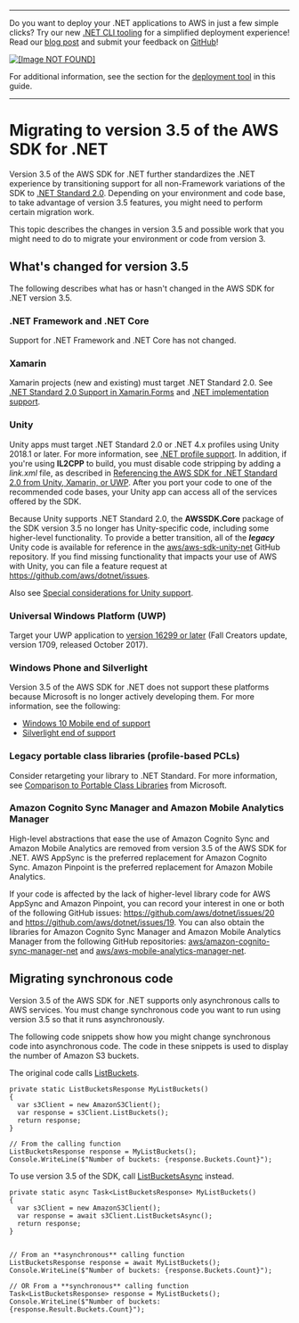 --------

Do you want to deploy your \.NET applications to AWS in just a few simple clicks? Try our new [\.NET CLI tooling](https://www.nuget.org/packages/AWS.Deploy.CLI/) for a simplified deployment experience\! Read our [blog post](https://aws.amazon.com/blogs/developer/reimagining-the-aws-net-deployment-experience/) and submit your feedback on [GitHub](https://github.com/aws/aws-dotnet-deploy)\!

 [ ![\[Image NOT FOUND\]](http://docs.aws.amazon.com/sdk-for-net/v3/developer-guide/images/BannerButton.png) ](https://github.com/aws/aws-dotnet-deploy/)

For additional information, see the section for the [deployment tool](https://docs.aws.amazon.com/sdk-for-net/v3/developer-guide/deployment-tool.html) in this guide\.

--------

# Migrating to version 3\.5 of the AWS SDK for \.NET<a name="net-dg-v35"></a>

Version 3\.5 of the AWS SDK for \.NET further standardizes the \.NET experience by transitioning support for all non\-Framework variations of the SDK to [\.NET Standard 2\.0](https://docs.microsoft.com/en-us/dotnet/standard/net-standard)\. Depending on your environment and code base, to take advantage of version 3\.5 features, you might need to perform certain migration work\.

This topic describes the changes in version 3\.5 and possible work that you might need to do to migrate your environment or code from version 3\.

## What's changed for version 3\.5<a name="net-dg-v35-changes"></a>

The following describes what has or hasn't changed in the AWS SDK for \.NET version 3\.5\.

### \.NET Framework and \.NET Core<a name="net-dg-v35-changes-dotnet"></a>

Support for \.NET Framework and \.NET Core has not changed\.

### Xamarin<a name="net-dg-v35-changes-xamarin"></a>

Xamarin projects \(new and existing\) must target \.NET Standard 2\.0\. See [\.NET Standard 2\.0 Support in Xamarin\.Forms](https://docs.microsoft.com/en-us/xamarin/xamarin-forms/internals/net-standard) and [\.NET implementation support](https://docs.microsoft.com/en-us/dotnet/standard/net-standard#net-implementation-support)\.

### Unity<a name="net-dg-v35-changes-unity"></a>

Unity apps must target \.NET Standard 2\.0 or \.NET 4\.x profiles using Unity 2018\.1 or later\. For more information, see [\.NET profile support](https://docs.unity3d.com/2020.1/Documentation/Manual/dotnetProfileSupport.html)\. In addition, if you're using **IL2CPP** to build, you must disable code stripping by adding a *link\.xml* file, as described in [Referencing the AWS SDK for \.NET Standard 2\.0 from Unity, Xamarin, or UWP](http://aws.amazon.com/blogs/developer/referencing-the-aws-sdk-for-net-standard-2-0-from-unity-xamarin-or-uwp)\. After you port your code to one of the recommended code bases, your Unity app can access all of the services offered by the SDK\.

Because Unity supports \.NET Standard 2\.0, the **AWSSDK\.Core** package of the SDK version 3\.5 no longer has Unity\-specific code, including some higher\-level functionality\. To provide a better transition, all of the ***legacy*** Unity code is available for reference in the [aws/aws\-sdk\-unity\-net](https://github.com/aws/aws-sdk-unity-net) GitHub repository\. If you find missing functionality that impacts your use of AWS with Unity, you can file a feature request at [https://github\.com/aws/dotnet/issues](https://github.com/aws/dotnet/issues)\.

Also see [Special considerations for Unity support](unity-special.md)\.

### Universal Windows Platform \(UWP\)<a name="net-dg-v35-changes-uwp"></a>

Target your UWP application to [version 16299 or later](https://docs.microsoft.com/en-us/windows/uwp/updates-and-versions/choose-a-uwp-version) \(Fall Creators update, version 1709, released October 2017\)\.

### Windows Phone and Silverlight<a name="net-dg-v35-changes-phone-silverlight"></a>

Version 3\.5 of the AWS SDK for \.NET does not support these platforms because Microsoft is no longer actively developing them\. For more information, see the following:
+ [Windows 10 Mobile end of support](https://support.microsoft.com/en-us/help/4485197/windows-10-mobile-end-of-support-faq)
+ [Silverlight end of support](https://support.microsoft.com/en-us/help/4511036/silverlight-end-of-support)

### Legacy portable class libraries \(profile\-based PCLs\)<a name="net-dg-v35-changes-pcl"></a>

Consider retargeting your library to \.NET Standard\. For more information, see [Comparison to Portable Class Libraries](https://docs.microsoft.com/en-us/dotnet/standard/net-standard#comparison-to-portable-class-libraries) from Microsoft\.

### Amazon Cognito Sync Manager and Amazon Mobile Analytics Manager<a name="net-dg-v35-changes-cog-ma"></a>

High\-level abstractions that ease the use of Amazon Cognito Sync and Amazon Mobile Analytics are removed from version 3\.5 of the AWS SDK for \.NET\. AWS AppSync is the preferred replacement for Amazon Cognito Sync\. Amazon Pinpoint is the preferred replacement for Amazon Mobile Analytics\.

If your code is affected by the lack of higher\-level library code for AWS AppSync and Amazon Pinpoint, you can record your interest in one or both of the following GitHub issues: [https://github\.com/aws/dotnet/issues/20](https://github.com/aws/dotnet/issues/20) and [https://github\.com/aws/dotnet/issues/19](https://github.com/aws/dotnet/issues/19)\. You can also obtain the libraries for Amazon Cognito Sync Manager and Amazon Mobile Analytics Manager from the following GitHub repositories: [aws/amazon\-cognito\-sync\-manager\-net](https://github.com/aws/amazon-cognito-sync-manager-net) and [aws/aws\-mobile\-analytics\-manager\-net](https://github.com/aws/aws-mobile-analytics-manager-net)\.

## Migrating synchronous code<a name="net-dg-v35-migrate-code"></a>

Version 3\.5 of the AWS SDK for \.NET supports only asynchronous calls to AWS services\. You must change synchronous code you want to run using version 3\.5 so that it runs asynchronously\.

The following code snippets show how you might change synchronous code into asynchronous code\. The code in these snippets is used to display the number of Amazon S3 buckets\.

The original code calls [ListBuckets](https://docs.aws.amazon.com/sdkfornet/v3/apidocs/items/S3/MS3ListBuckets.html)\.

```
private static ListBucketsResponse MyListBuckets()
{
  var s3Client = new AmazonS3Client();
  var response = s3Client.ListBuckets();
  return response;
}

// From the calling function
ListBucketsResponse response = MyListBuckets();
Console.WriteLine($"Number of buckets: {response.Buckets.Count}");
```

To use version 3\.5 of the SDK, call [ListBucketsAsync](https://docs.aws.amazon.com/sdkfornet/v3/apidocs/items/S3/MS3ListBucketsAsyncCancellationToken.html) instead\.

```
private static async Task<ListBucketsResponse> MyListBuckets()
{
  var s3Client = new AmazonS3Client();
  var response = await s3Client.ListBucketsAsync();
  return response;
}


// From an **asynchronous** calling function
ListBucketsResponse response = await MyListBuckets();
Console.WriteLine($"Number of buckets: {response.Buckets.Count}");

// OR From a **synchronous** calling function
Task<ListBucketsResponse> response = MyListBuckets();
Console.WriteLine($"Number of buckets: {response.Result.Buckets.Count}");
```